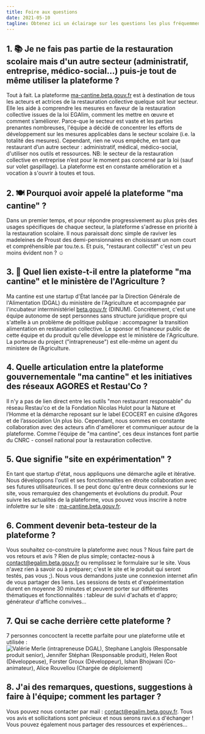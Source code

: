 ```yaml
---
title: Foire aux questions
date: 2021-05-10
tagline: Obtenez ici un éclairage sur les questions les plus fréquemment posées sur ma cantine
---
```


## 1. 📚 Je ne fais pas partie de la restauration scolaire mais d'un autre secteur (administratif, entreprise, médico-social...) puis-je tout de même utiliser la plateforme ? 

Tout à fait. La plateforme [ma-cantine.beta.gouv.fr](https://ma-cantine.beta.gouv.fr) est à destination de tous les acteurs et actrices de la restauration collective quelque soit leur secteur. Elle les aide à comprendre les mesures en faveur de la restauration collective issues de la loi EGAlim, comment les mettre en œuvre et comment s’améliorer. 
Parce-que le secteur est vaste et les parties prenantes nombreuses, l'équipe a décidé de concentrer les efforts de développement sur les mesures applicables dans le secteur scolaire (i.e. la totalité des mesures). Cependant, rien ne vous empêche, en tant que restaurant d’un autre secteur : administratif, médical, médico-social, d'utiliser nos outils et ressources. 
NB: le secteur de la restauration collective en entreprise n’est pour le moment pas concerné par la loi (sauf sur volet gaspillage).
La plateforme est en constante amélioration et a vocation à s'ouvrir à toutes et tous. 

## 2. 🍽 Pourquoi avoir appelé la plateforme "ma cantine" ? 

Dans un premier temps, et pour répondre progressivement au plus près des usages spécifiques de chaque secteur, la plateforme s'adresse en priorité à la restauration scolaire. 
Il nous paraissait donc simple de raviver les madeleines de Proust des demi-pensionnaires en choisissant un nom court et compréhensible par tou.te.s. 
Et puis, "restaurant collectif" c'est un peu moins évident non ? ☺️

## 3. 🏬 Quel lien existe-t-il entre la plateforme "ma cantine" et le ministère de l'Agriculture ? 

Ma cantine est une startup d'État lancée par la Direction Générale de l'Alimentation (DGAL) du ministère de l'Agriculture et accompagnée par l'incubateur interministériel [beta.gouv.fr](https://beta.gouv.fr) (DINUM). 
Concrètement, c'est une équipe autonome de sept personnes sans structure juridique propre qui s'attelle à un problème de politique publique : accompagner la transition alimentation en restauration collective. 
Le sponsor et financeur public de cette équipe et du produit qu'elle développe est le ministère de l'Agriculture. 
La porteuse du project ("intrapreneuse") est elle-même un agent du ministere de l’Agriculture.

## 4. Quelle articulation entre la plateforme gouvernementale "ma cantine" et les initiatives des réseaux AGORES et Restau'Co ? 

Il n'y a pas de lien direct entre les outils "mon restaurant responsable" du réseau Restau'co et de la Fondation Nicolas Hulot pour la Nature et l’Homme et la démarche reposant sur le label ECOCERT en cuisine d’Agores et de l’association Un plus bio. Cependant, nous sommes en constante collaboration avec des acteurs afin d'améliorer et communiquer autour de la plateforme. 
Comme l'équipe de "ma cantine", ces deux instances font partie du CNRC - conseil national pour la restauration collective. 


## 5. Que signifie "site en expérimentation" ?

En tant que startup d'état, nous appliquons une démarche agile et itérative. Nous développons l'outil et ses fonctionnalites en étroite collaboration avec ses futures utilisateurices. 
Il se peut donc qu'entre deux connexions sur le site, vous remarquiez des changements et évolutions du produit. 
Pour suivre les actualités de la plateforme, vous pouvez vous inscrire à notre infolettre sur le site : [ma-cantine.beta.gouv.fr](https://ma-cantine.beta.gouv.fr).

## 6. Comment devenir beta-testeur de la plateforme ? 

Vous souhaitez co-construire la plateforme avec nous ? Nous faire part de vos retours et avis ? Rien de plus simple; contactez-nous à [contact@egalim.beta.gouv.fr](mailto:contact@egalim.beta.gouv.fr) ou remplissez le formulaire sur le site. 
Vous n'avez rien à savoir ou à préparer; c'est le site et le produit qui seront testés, pas vous ;). Nous vous demandons juste une connexion internet afin de vous partager des liens.
Les sessions de tests et d'expérimentation durent en moyenne 30 minutes et peuvent porter sur différentes thématiques et fonctionnalités : tableur de suivi d'achats et d'appro; générateur d'affiche convives...

## 7. Qui se cache derrière cette plateforme ? 

7 personnes concoctent la recette parfaite pour une plateforme utile et utilisée : 
![Valérie Merle (intrapreneuse DGAL), Stephane Langlois (Responsable produit senior), Jennifer Stéphan (Responsable produit), Helen Root (Développeuse), Forster Groux (Développeur), Ishan Bhojwani (Co-animateur), Alice Rouvellou (Chargée de déploiement)](https://user-images.githubusercontent.com/36134318/117666818-8d66a780-b1a4-11eb-84e1-7d95c58e9c0c.png)


## 8. J'ai des remarques, questions, suggestions à faire à l'équipe; comment les partager ?

Vous pouvez nous contacter par mail : [contact@egalim.beta.gouv.fr](mailto:contact@egalim.beta.gouv.fr). Tous vos avis et sollicitations sont précieux et nous serons ravi.e.s d'échanger ! Vous pouvez également nous partager des ressources et expériences...
